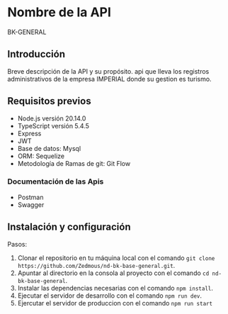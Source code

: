 # Nombre de la API
BK-GENERAL
## Introducción
Breve descripción de la API y su propósito.
api que lleva los registros administrativos de la empresa IMPERIAL donde su gestion es turismo.
## Requisitos previos
- Node.js versión 20.14.0
- TypeScript versión 5.4.5
- Express
- JWT
- Base de datos: Mysql 
- ORM: Sequelize
- Metodología de Ramas de git: Git Flow
### Documentación de las Apis
- Postman
- Swagger
## Instalación y configuración
Pasos:

1. Clonar el repositorio en tu máquina local con el comando `git clone https://github.com/Zedmous/nd-bk-base-general.git`.
2. Apuntar al directorio en la consola al proyecto con el comando `cd nd-bk-base-general`.
2. Instalar las dependencias necesarias con el comando `npm install`.
3. Ejecutar el servidor de desarrollo con el comando `npm run dev`.
4. Ejercutar el servidor de produccion con el comando `npm run start`







